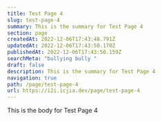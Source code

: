 ```yaml
---
title: Test Page 4
slug: test-page-4
summary: This is the summary for Test Page 4
section: page
createdAt: 2022-12-06T17:43:48.791Z
updatedAt: 2022-12-06T17:43:50.170Z
publishedAt: 2022-12-06T17:43:50.159Z
searchMeta: "bullying bully "
draft: false
description: This is the summary for Test Page 4
navigation: true
path: /page/test-page-4
url: https://i2i.icjia.dev/page/test-page-4
---
```


This is the body for Test Page 4
